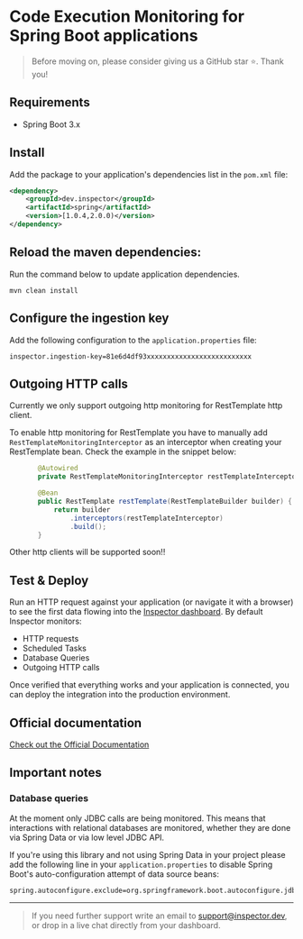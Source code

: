 ﻿# Code Execution Monitoring for Spring Boot applications
 
 > Before moving on, please consider giving us a GitHub star ⭐️. Thank you!

## Requirements

- Spring Boot 3.x


## Install

Add the package to your application's dependencies list in the `pom.xml` file:

```xml
<dependency>
    <groupId>dev.inspector</groupId>
    <artifactId>spring</artifactId>
    <version>[1.0.4,2.0.0)</version>
</dependency>
```

## Reload the maven dependencies:

Run the command below to update application dependencies.

```
mvn clean install
```

## Configure the ingestion key

Add the following configuration to the `application.properties` file:

```properties
inspector.ingestion-key=81e6d4df93xxxxxxxxxxxxxxxxxxxxxxxxxx
```
## Outgoing HTTP calls

Currently we only support outgoing http monitoring for RestTemplate http client.

To enable http monitoring for RestTemplate you have to manually add `RestTemplateMonitoringInterceptor` as an interceptor when creating your RestTemplate bean.
Check the example in the snippet below:

```java
       @Autowired
       private RestTemplateMonitoringInterceptor restTemplateInterceptor;

       @Bean
       public RestTemplate restTemplate(RestTemplateBuilder builder) {
           return builder
               .interceptors(restTemplateInterceptor)
               .build();
       }
```

Other http clients will be supported soon!!

## Test & Deploy

Run an HTTP request against your application (or navigate it with a browser) to see the first data flowing into the [Inspector dashboard](https://app.inspector.dev).
By default Inspector monitors:

- HTTP requests
- Scheduled Tasks
- Database Queries
- Outgoing HTTP calls

Once verified that everything works and your application is connected, you can deploy the integration into the production environment.

## Official documentation

[Check out the Official Documentation](https://docs.inspector.dev/guides/spring-boot)

## Important notes

### Database queries

At the moment only JDBC calls are being monitored. This means that interactions with relational databases are monitored,
whether they are done via Spring Data or via low level JDBC API.

If you're using this library and not using Spring Data in your project please add the following line in your 
`application.properties` to disable Spring Boot's auto-configuration attempt of data source beans:

```
spring.autoconfigure.exclude=org.springframework.boot.autoconfigure.jdbc.DataSourceAutoConfiguration
```

---

> If you need further support write an email to [support@inspector.dev](mailto:support@inspector.dev), or drop in a live chat directly from your dashboard.
